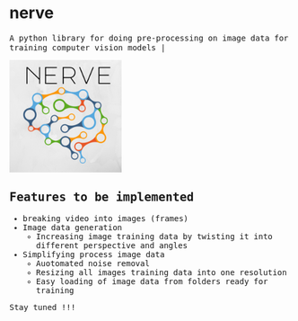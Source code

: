 # nerve

<samp>
A python library for doing pre-processing on image data for training computer vision models | 
<p>  <p>
<img src = "nerve.png" height="200" width="200">

## Features to be implemented

- breaking video into images (frames)
- Image data generation
  - Increasing image training data by twisting it into different perspective and angles
- Simplifying process image data
  - Auotomated noise removal
  - Resizing all images training data into one resolution
  - Easy loading of image data from folders ready for training


Stay tuned !!!
</samp>
